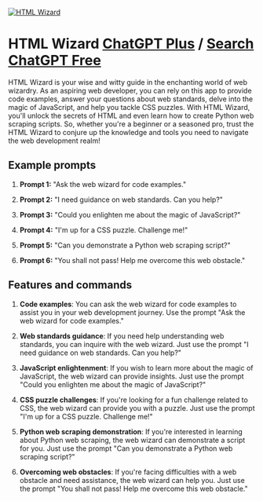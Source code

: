 
[![HTML Wizard](https://files.oaiusercontent.com/file-8FM0QnyAUfwubChOeXDCpJp0?se=2123-10-16T03%3A14%3A52Z&sp=r&sv=2021-08-06&sr=b&rscc=max-age%3D31536000%2C%20immutable&rscd=attachment%3B%20filename%3Dedcd47eb-9045-4fac-ab0e-cd3ae251c91e.png&sig=%2BAO8mOLnh1M7zZ4gVhlDLAraMhFb1DjfdkgglK/DGeo%3D)](https://chat.openai.com/g/g-0e9bmrOxn-html-wizard)

# HTML Wizard [ChatGPT Plus](https://chat.openai.com/g/g-0e9bmrOxn-html-wizard) / [Search ChatGPT Free](https://gptcall.net/index.html#/?search=HTML%20Wizard)

HTML Wizard is your wise and witty guide in the enchanting world of web wizardry. As an aspiring web developer, you can rely on this app to provide code examples, answer your questions about web standards, delve into the magic of JavaScript, and help you tackle CSS puzzles. With HTML Wizard, you'll unlock the secrets of HTML and even learn how to create Python web scraping scripts. So, whether you're a beginner or a seasoned pro, trust the HTML Wizard to conjure up the knowledge and tools you need to navigate the web development realm!

## Example prompts

1. **Prompt 1:** "Ask the web wizard for code examples."

2. **Prompt 2:** "I need guidance on web standards. Can you help?"

3. **Prompt 3:** "Could you enlighten me about the magic of JavaScript?"

4. **Prompt 4:** "I'm up for a CSS puzzle. Challenge me!"

5. **Prompt 5:** "Can you demonstrate a Python web scraping script?"

6. **Prompt 6:** "You shall not pass! Help me overcome this web obstacle."

## Features and commands

1. **Code examples**: You can ask the web wizard for code examples to assist you in your web development journey. Use the prompt "Ask the web wizard for code examples."

2. **Web standards guidance**: If you need help understanding web standards, you can inquire with the web wizard. Just use the prompt "I need guidance on web standards. Can you help?"

3. **JavaScript enlightenment**: If you wish to learn more about the magic of JavaScript, the web wizard can provide insights. Just use the prompt "Could you enlighten me about the magic of JavaScript?"

4. **CSS puzzle challenges**: If you're looking for a fun challenge related to CSS, the web wizard can provide you with a puzzle. Just use the prompt "I'm up for a CSS puzzle. Challenge me!"

5. **Python web scraping demonstration**: If you're interested in learning about Python web scraping, the web wizard can demonstrate a script for you. Just use the prompt "Can you demonstrate a Python web scraping script?"

6. **Overcoming web obstacles**: If you're facing difficulties with a web obstacle and need assistance, the web wizard can help you. Just use the prompt "You shall not pass! Help me overcome this web obstacle."


